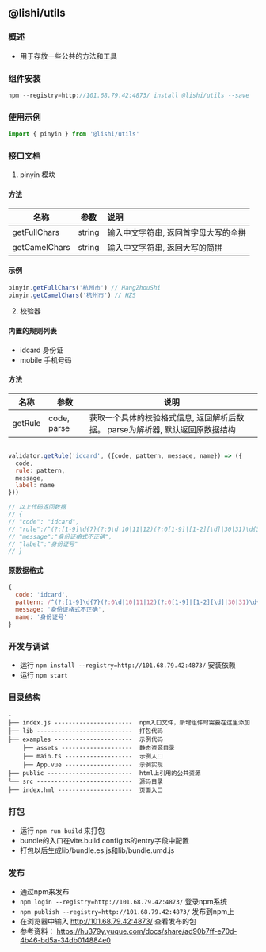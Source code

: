 ## @lishi/utils

### 概述

* 用于存放一些公共的方法和工具

### 组件安装

```javascript
npm --registry=http://101.68.79.42:4873/ install @lishi/utils --save
```

### 使用示例

```javascript
import { pinyin } from '@lishi/utils'
```

### 接口文档

1. pinyin 模块

#### 方法

| 名称   |   参数   |  说明 |
| -------- | :------: | :------ |
| getFullChars | string | 输入中文字符串, 返回首字母大写的全拼 |
| getCamelChars | string |  输入中文字符串, 返回大写的简拼  |

#### 示例

```javascript
pinyin.getFullChars('杭州市') // HangZhouShi
pinyin.getCamelChars('杭州市') // HZS
```

2. 校验器

#### 内置的规则列表  

* idcard 身份证
* mobile 手机号码

#### 方法

| 名称   |   参数   |  说明 |
| -------- | ------ | ------ |
| getRule | code, parse | 获取一个具体的校验格式信息, 返回解析后数据。 parse为解析器, 默认返回原数据结构 |

```javascript

validator.getRule('idcard', ({code, pattern, message, name}) => ({
  code,
  rule: pattern,
  message,
  label: name
}))

// 以上代码返回数据
// {
// "code": "idcard",
// "rule":/^(?:[1-9]\d{7}(?:0\d|10|11|12)(?:0[1-9]|[1-2][\d]|30|31)\d{3}|[1-9]\d{5}(?:18|19|20)\d{2}(?:0[1-9]|10|11|12)(?:0[1-9]|[1-2]\d|30|31)\d{3}[\dXx])$/,
// "message":"身份证格式不正确",
// "label":"身份证号"
// }

```

#### 原数据格式

```javascript
{
  code: 'idcard',
  pattern: /^(?:[1-9]\d{7}(?:0\d|10|11|12)(?:0[1-9]|[1-2][\d]|30|31)\d{3}|[1-9]\d{5}(?:18|19|20)\d{2}(?:0[1-9]|10|11|12)(?:0[1-9]|[1-2]\d|30|31)\d{3}[\dXx])$/,
  message: '身份证格式不正确',
  name: '身份证号'
}
```


### 开发与调试

* 运行 `npm install --registry=http://101.68.79.42:4873/` 安装依赖
* 运行 `npm start`

### 目录结构

```
.
├── index.js ----------------------  npm入口文件，新增组件时需要在这里添加
├── lib ---------------------------  打包代码
├── examples ----------------------  示例代码
    ├── assets --------------------  静态资源目录
    ├── main.ts -------------------  示例入口
    ├── App.vue -------------------  示例实现
├── public ------------------------  html上引用的公共资源
└── src ---------------------------  源码目录
├── index.hml ---------------------  页面入口
```

### 打包

* 运行 `npm run build` 来打包
* bundle的入口在vite.build.config.ts的entry字段中配置
* 打包以后生成lib/bundle.es.js和lib/bundle.umd.js

### 发布

* 通过npm来发布
* `npm login --registry=http://101.68.79.42:4873/`  登录npm系统
* `npm publish --registry=http://101.68.79.42:4873/` 发布到npm上
* 在浏览器中输入 <http://101.68.79.42:4873/> 查看发布的包
* 参考资料： <https://hu379y.yuque.com/docs/share/ad90b7ff-e70d-4b46-bd5a-34db014884e0>

